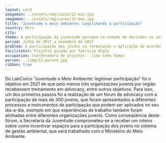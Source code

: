 ```yaml
---
layout: card
imagemin: ../assets/img/casos/12-min.jpg
imagemax: ../assets/img/casos/12-max.jpg
title: "Juventude e meio ambiente: Legitimando a participação"
country: Perú
city:
theme: A participação da juventude peruana na tomada de decisões no setor ambiental
period: Julho de 2017 a novembro de 2017
problem: A participação dos jovens na formulação e aplicação de acordos e políticas relacionados ao setor ambiental no Peru é limitada devido aos poucos canais existentes de incidência política, o que aumenta a vulnerabilidade dos jovens e gera medidas não representativas
facilitator: Projetto guiado por Patricia Alata
occupation: Coordenadora de projetos - Lima Cómo Vamos
person: ../img/12-person.jpg
ribbon: true
---
```


Do LabCívico "Juventude e Meio Ambiente: legitimar participação" foi o objetivo em 2021 de que pelo menos três organizações juvenis por região recebessem treinamento em advocacy, entre outros objetivos. Para isso, um dos primeiros passos foi a realização de um fórum de advocacy com a participação de mais de 300 jovens, que foram apresentados a diferentes processos e instrumentos de participação que podem ser aplicados no seu dia-a-dia. exemplo em que experiências de trabalho também foram alinhadas entre diferentes organizações juvenis. Como conseqüência deste fórum, a Secretaria da Juventude comprometeu-se a receber um roteiro sobre como incentivar espaços para a participação dos jovens no sistema de gestão ambiental, que será trabalhado com o Ministério do Meio Ambiente.
